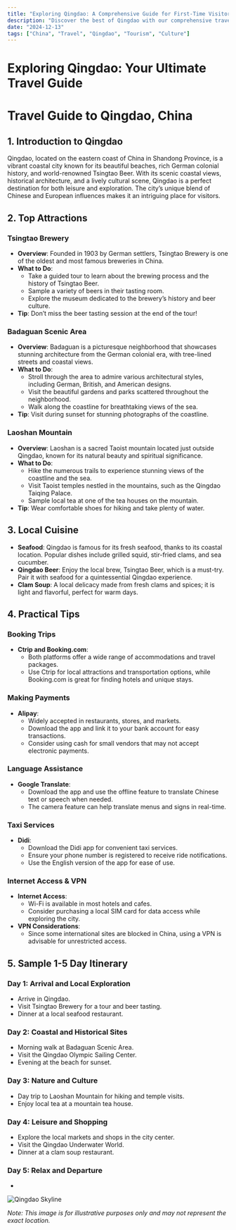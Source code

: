 ```yaml
---
title: "Exploring Qingdao: A Comprehensive Guide for First-Time Visitors"
description: "Discover the best of Qingdao with our comprehensive travel guide. Explore top attractions, savor local cuisine, and get insider tips for an unforgettable Chinese adventure."
date: "2024-12-13"
tags: ["China", "Travel", "Qingdao", "Tourism", "Culture"]
---
```


# Exploring Qingdao: Your Ultimate Travel Guide

# Travel Guide to Qingdao, China

## 1. Introduction to Qingdao
Qingdao, located on the eastern coast of China in Shandong Province, is a vibrant coastal city known for its beautiful beaches, rich German colonial history, and world-renowned Tsingtao Beer. With its scenic coastal views, historical architecture, and a lively cultural scene, Qingdao is a perfect destination for both leisure and exploration. The city’s unique blend of Chinese and European influences makes it an intriguing place for visitors.

## 2. Top Attractions

### Tsingtao Brewery
- **Overview**: Founded in 1903 by German settlers, Tsingtao Brewery is one of the oldest and most famous breweries in China.
- **What to Do**: 
  - Take a guided tour to learn about the brewing process and the history of Tsingtao Beer.
  - Sample a variety of beers in their tasting room.
  - Explore the museum dedicated to the brewery’s history and beer culture.
- **Tip**: Don’t miss the beer tasting session at the end of the tour!

### Badaguan Scenic Area
- **Overview**: Badaguan is a picturesque neighborhood that showcases stunning architecture from the German colonial era, with tree-lined streets and coastal views.
- **What to Do**:
  - Stroll through the area to admire various architectural styles, including German, British, and American designs.
  - Visit the beautiful gardens and parks scattered throughout the neighborhood.
  - Walk along the coastline for breathtaking views of the sea.
- **Tip**: Visit during sunset for stunning photographs of the coastline.

### Laoshan Mountain
- **Overview**: Laoshan is a sacred Taoist mountain located just outside Qingdao, known for its natural beauty and spiritual significance.
- **What to Do**:
  - Hike the numerous trails to experience stunning views of the coastline and the sea.
  - Visit Taoist temples nestled in the mountains, such as the Qingdao Taiqing Palace.
  - Sample local tea at one of the tea houses on the mountain.
- **Tip**: Wear comfortable shoes for hiking and take plenty of water.

## 3. Local Cuisine

- **Seafood**: Qingdao is famous for its fresh seafood, thanks to its coastal location. Popular dishes include grilled squid, stir-fried clams, and sea cucumber.
- **Qingdao Beer**: Enjoy the local brew, Tsingtao Beer, which is a must-try. Pair it with seafood for a quintessential Qingdao experience.
- **Clam Soup**: A local delicacy made from fresh clams and spices; it is light and flavorful, perfect for warm days.

## 4. Practical Tips

### Booking Trips
- **Ctrip and Booking.com**: 
  - Both platforms offer a wide range of accommodations and travel packages. 
  - Use Ctrip for local attractions and transportation options, while Booking.com is great for finding hotels and unique stays.

### Making Payments
- **Alipay**: 
  - Widely accepted in restaurants, stores, and markets.
  - Download the app and link it to your bank account for easy transactions.
  - Consider using cash for small vendors that may not accept electronic payments.

### Language Assistance
- **Google Translate**: 
  - Download the app and use the offline feature to translate Chinese text or speech when needed.
  - The camera feature can help translate menus and signs in real-time.

### Taxi Services
- **Didi**: 
  - Download the Didi app for convenient taxi services.
  - Ensure your phone number is registered to receive ride notifications.
  - Use the English version of the app for ease of use.

### Internet Access & VPN
- **Internet Access**: 
  - Wi-Fi is available in most hotels and cafes.
  - Consider purchasing a local SIM card for data access while exploring the city.
- **VPN Considerations**: 
  - Since some international sites are blocked in China, using a VPN is advisable for unrestricted access.

## 5. Sample 1-5 Day Itinerary

### Day 1: Arrival and Local Exploration
- Arrive in Qingdao.
- Visit Tsingtao Brewery for a tour and beer tasting.
- Dinner at a local seafood restaurant.

### Day 2: Coastal and Historical Sites
- Morning walk at Badaguan Scenic Area.
- Visit the Qingdao Olympic Sailing Center.
- Evening at the beach for sunset.

### Day 3: Nature and Culture
- Day trip to Laoshan Mountain for hiking and temple visits.
- Enjoy local tea at a mountain tea house.

### Day 4: Leisure and Shopping
- Explore the local markets and shops in the city center.
- Visit the Qingdao Underwater World.
- Dinner at a clam soup restaurant.

### Day 5: Relax and Departure
-

<img src="https://source.unsplash.com/1600x900/?Qingdao,cityscape" alt="Qingdao Skyline" loading="lazy">

*Note: This image is for illustrative purposes only and may not represent the exact location.*

